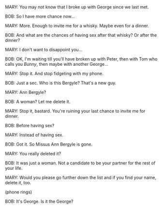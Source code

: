 MARY: You may not know that I broke up with George since we last
met.

BOB: So I have more chance now...

MARY: More. Enough to invite me for a whisky. Maybe even for a
dinner.

BOB: And what are the chances of having sex after that whisky? Or
after the dinner?

MARY: I don't want to disappoint you...

BOB: OK, I'm waiting till you'll have broken up with Peter, then
with Tom who calls you *Bunny*, then maybe with another George...

MARY: Stop it. And stop fidgeting with my phone.

BOB: Just a sec. Who is this Bergyle? That's a new guy.

MARY: Ann Bergyle?

BOB: A woman? Let me delete it.

MARY: Stop it, bastard. You're ruining your last chance to invite
me for dinner.

BOB: Before having sex?

MARY: Instead of having sex.

BOB: Got it. So Missus Ann Bergyle is gone.

MARY: You really deleted it?

BOB: It was just a woman. Not a candidate to be your partner for
the rest of your life.

MARY: Would you please go further down the list and if you find
your name, delete it, too.

(phone rings)

BOB: It's George. Is it the George?



